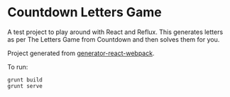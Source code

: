 # Countdown Letters Game

A test project to play around with React and Reflux. This generates letters as per The Letters Game from Countdown and then solves them for you.

Project generated from [generator-react-webpack](https://github.com/newtriks/generator-react-webpack).

To run:

```
grunt build
grunt serve
```
